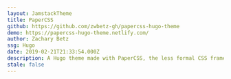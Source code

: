 ```yaml
---
layout: JamstackTheme
title: PaperCSS
github: https://github.com/zwbetz-gh/papercss-hugo-theme
demo: https://papercss-hugo-theme.netlify.com/
author: Zachary Betz
ssg: Hugo
date: 2019-02-21T21:33:54.000Z
description: A Hugo theme made with PaperCSS, the less formal CSS framework.
stale: false
---
```

